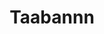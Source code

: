 ---
title: Taabannn
github: https://github.com/Taabannn
mode: light
transition: 1s
score: 38.5
archetype:
- Little Bit of Everything
---